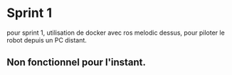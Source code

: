 # Sprint 1

pour sprint 1, utilisation de docker avec ros melodic dessus, pour piloter le robot depuis un PC distant.

## Non fonctionnel pour l'instant.



